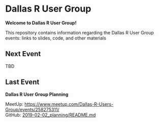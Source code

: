 # Dallas R User Group 

**Welcome to Dallas R User Group!**

This repository contains information regarding the Dallas R User Group events: 
links to slides, code, and other materials

## Next Event

TBD

## Last Event

**Dallas R User Group Planning**

MeetUp: https://www.meetup.com/Dallas-R-Users-Group/events/258275311/  
GitHub: [2019-02-02_planning/README.md](2019-02-02_planning/)
